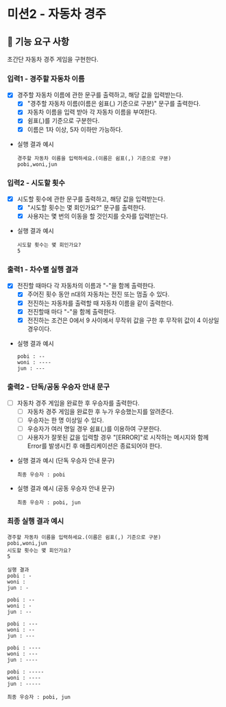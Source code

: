 # 미션2 - 자동차 경주

## 🚙 기능 요구 사항

초간단 자동차 경주 게임을 구현한다.

### 입력1 - 경주할 자동차 이름

- [x] 경주할 자동차 이름에 관한 문구를 출력하고, 해당 값을 입력받는다.
  - [x] "경주할 자동차 이름(이름은 쉼표(,) 기준으로 구분)" 문구를 출력한다.
  - [x] 자동차 이름을 입력 받아 각 자동차 이름을 부여한다.
  - [x] 쉼표(,)를 기준으로 구분한다.
  - [x] 이름은 1자 이상, 5자 이하만 가능하다.
- 실행 결과 예시
  ```
  경주할 자동차 이름을 입력하세요.(이름은 쉼표(,) 기준으로 구분)
  pobi,woni,jun
  ```

### 입력2 - 시도할 횟수

- [x] 시도할 횟수에 관한 문구를 출력하고, 해당 값을 입력받는다.
  - [x] "시도할 횟수는 몇 회인가요?" 문구를 출력한다.
  - [x] 사용자는 몇 번의 이동을 할 것인지를 숫자를 입력받는다.
- 실행 결과 예시
  ```
  시도할 횟수는 몇 회인가요?
  5
  ```

### 출력1 - 차수별 실행 결과

- [x] 전진할 때마다 각 자동차의 이름과 "-"을 함께 출력한다.
  - [x] 주어진 횟수 동안 n대의 자동차는 전진 또는 멈출 수 있다.
  - [x] 전진하는 자동차를 출력할 때 자동차 이름을 같이 출력한다.
  - [x] 전진할때 마다 "-"을 함께 출력한다.
  - [x] 전진하는 조건은 0에서 9 사이에서 무작위 값을 구한 후 무작위 값이 4 이상일 경우이다.
- 실행 결과 예시
  ```
  pobi : --
  woni : ----
  jun : ---
  ```

### 출력2 - 단독/공동 우승자 안내 문구

- [ ] 자동차 경주 게임을 완료한 후 우승자를 출력한다.
  - [ ] 자동차 경주 게임을 완료한 후 누가 우승했는지를 알려준다.
  - [ ] 우승자는 한 명 이상일 수 있다.
  - [ ] 우승자가 여러 명일 경우 쉼표(,)를 이용하여 구분한다.
  - [ ] 사용자가 잘못된 값을 입력할 경우 "[ERROR]"로 시작하는 메시지와 함께 Error를 발생시킨 후 애플리케이션은 종료되어야 한다.
- 실행 결과 예시 (단독 우승자 안내 문구)
  ```
  최종 우승자 : pobi
  ```
- 실행 결과 예시 (공동 우승자 안내 문구)
  ```
  최종 우승자 : pobi, jun
  ```

### 최종 실행 결과 예시

```
경주할 자동차 이름을 입력하세요.(이름은 쉼표(,) 기준으로 구분)
pobi,woni,jun
시도할 횟수는 몇 회인가요?
5

실행 결과
pobi : -
woni :
jun : -

pobi : --
woni : -
jun : --

pobi : ---
woni : --
jun : ---

pobi : ----
woni : ---
jun : ----

pobi : -----
woni : ----
jun : -----

최종 우승자 : pobi, jun
```
